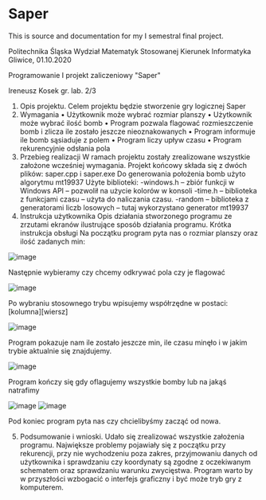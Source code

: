 # Saper
This is source and documentation for my I semestral final project.  

Politechnika Śląska
Wydział Matematyk Stosowanej
Kierunek Informatyka
Gliwice, 01.10.2020



Programowanie I
projekt zaliczeniowy
"Saper"

Ireneusz Kosek gr. lab. 2/3














	







1. Opis projektu.
Celem projektu będzie stworzenie gry logicznej Saper
2. Wymagania 
•	Użytkownik może wybrać rozmiar planszy
•	Użytkownik może wybrać ilość bomb 
•	Program pozwala flagować rozmieszczenie bomb i zlicza ile zostało jeszcze nieoznakowanych
•	Program informuje ile bomb sąsiaduje z polem
•	Program liczy upływ czasu
•	Program rekurencyjnie odsłania pola
3. Przebieg realizacji
W ramach projektu zostały zrealizowane wszystkie założone wcześniej wymagania. 
Projekt końcowy składa się z dwóch plików: saper.cpp i saper.exe
Do generowania położenia bomb użyto algorytmu mt19937
Użyte biblioteki:
-windows.h – zbiór funkcji w Windows API – pozwolił na użycie kolorów w konsoli
-time.h – biblioteka z funkcjami czasu – użyta do naliczania czasu.
-random – biblioteka z generatorami liczb losowych – tutaj wykorzystano generator mt19937
4. Instrukcja użytkownika 
Opis działania stworzonego programu ze zrzutami ekranów ilustrujące sposób działania programu. Krótka instrukcja obsługi
Na początku program pyta nas o rozmiar planszy oraz ilość zadanych min:

 ![image](https://user-images.githubusercontent.com/78158271/150696714-f9b8fb70-865c-4289-bb49-fc21710d6ffa.png)

Następnie wybieramy czy chcemy odkrywać pola czy je flagować

![image](https://user-images.githubusercontent.com/78158271/150696718-4ab2b6d7-74dd-4322-8100-c029c8a94ae0.png)



Po wybraniu stosownego trybu wpisujemy współrzędne w postaci: [kolumna][wiersz]

 ![image](https://user-images.githubusercontent.com/78158271/150696720-afd555cc-5df3-4fd2-ad6b-cdb4e5939bcf.png)

Program pokazuje nam ile zostało jeszcze min, ile czasu minęło i w jakim trybie aktualnie się znajdujemy.

 ![image](https://user-images.githubusercontent.com/78158271/150696721-6fcafacd-c243-451a-981e-27cf004a9a6c.png)


Program kończy się gdy oflagujemy wszystkie bomby lub na jakąś natrafimy

![image](https://user-images.githubusercontent.com/78158271/150696726-cc184094-e903-4a3e-880a-624ece8a49ad.png)
![image](https://user-images.githubusercontent.com/78158271/150696734-02a33d6a-212b-4de2-8996-070a55023f70.png)

Pod koniec program pyta nas czy chcielibyśmy zacząć od nowa.

5. Podsumowanie i wnioski.
Udało się zrealizować wszystkie założenia programu. Największe problemy pojawiały się z początku przy rekurencji,  przy nie wychodzeniu poza zakres, przyjmowaniu danych od użytkownika i sprawdzaniu czy koordynaty są zgodne z oczekiwanym schematem oraz sprawdzaniu warunku zwycięstwa. Program warto by w przyszłości wzbogacić o interfejs graficzny i być może tryb gry z komputerem.  

